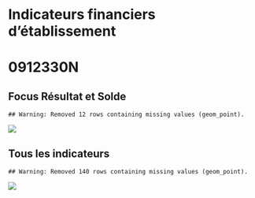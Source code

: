 Indicateurs financiers d’établissement
================

# 0912330N

## Focus Résultat et Solde

    ## Warning: Removed 12 rows containing missing values (geom_point).

![](/home/julien/repo/cpesr/RFC/Finances/Etablissements/0912330n_files/figure-gfm/etab.focus-1.png)<!-- -->

## Tous les indicateurs

    ## Warning: Removed 140 rows containing missing values (geom_point).

![](/home/julien/repo/cpesr/RFC/Finances/Etablissements/0912330n_files/figure-gfm/etab-1.png)<!-- -->
